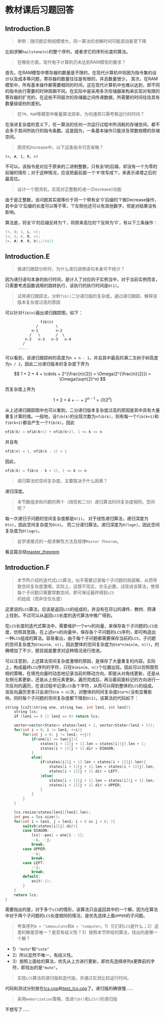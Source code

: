 教材课后习题回答
==============

## Introduction.B

> 举例：随问题实例规模增大，同一算法的求解时间可能波动甚至下降

比如求解`hailstone(n)`的整个序列，或者求它的序列长度的算法。

> 在哪些方面，现代电子计算机仍未达到RAM模型的要求？

首先，在RAM模型中寄存器的数量是不限的，在现代计算机中则因为指令集的设计以及成本等问题，寄存器的数量往往是有限的，并且数量很少。
其次，在RAM模型中，所有基本操作都需要相同的时间，这在现代计算机中也难以达到，即不同的指令执行需要的时钟周期不同。在实际中是采用多次存储器架构来实现对有限的寄存器的扩充的，在这些不同层次的存储器之间传递数据，所需要的时间往往具有数量级级别的差别。

> 在`TM`，`RAM`等模型中衡量算法效率，为何通常只需考察运行的时间？

在渐进复杂度的意义下，任一算法的任何一次运行过程中所消耗的存储空间，都不会多于其间所执行的指令条数。这是因为，一条基本操作只能涉及常数规模的存储空间。

> 图灵机Increase中，以下这条指令可否省略？

```
(<, #, 1, R, >)
```

不可以。该指令是对应于原来的二进制整数，只有全1的后缀，却没有一个为零的前缀的情形；对于这种情况，应该把最前面一个'#'改写成'1'，来表示递增之后的最高位。

> 设计一个图灵机，实现对正整数的减一(Decrease)功能

由于是正整数，该问题其实就等价于将一个带有全'0'后缀的'1'做Decrease操作，其中全'0'后缀的长度可以等于零，'1'左侧也还可以有其他数字，但是对结果没有影响。

算法是，将全'0'的后缀反转为'1'，将原来高位的'1'反转为'0'，有以下三条操作：

```c
(<, 0; 1, L, <);
(<, 1; 0, R, >);
(>, #; #, R, h);//halt
```

## Introduction.E

> 做递归跟踪分析时，为什么递归调用语句本身可不统计？

因为递归语句本身的执行时间，是计入了对应的子实例当中，对于当前实例而言，只需要考虑函数调用的跳转执行，该执行的执行时间是`O(1)`。

> 试用递归跟踪法，分析`fib()`二分递归版的复杂度。通过递归跟踪，解释该版本复杂度过高的原因

可以针对`fib(n)`画出递归跟踪图，如下：

```
                fib(n)
              /        \
            n-1        n-2
           /   \       /  \
         n-2   n-3   n-3   n-4
        /
      ....
```

可以看到，该递归跟踪树的高度为`h = n - 1`，并且其中最高的满二叉树子树高度为`n / 2`，因此二分递归版本的复杂度下界为

$$
1 + 2 + 4 + \cdots + 2^{\frac{n}{2}} = \Omega(2^{\frac{n}{2}}) = \Omega(\sqrt{2}^n)
$$

而复杂度上界为

$$
1 + 2 + 4 + \cdots + 2^{n - 1} = O(2^n)
$$

从上述递归跟踪图中也可以看到，二分递归版本复杂度过高的原因是其中具有大量重复计算的值。一般地，设`fib(k)`的出现次数为`nfib(k)`，则有每一个`fib(k+1)`和`fib(k+2)`都会产生一个`fib(k)`，因此

```c
nfib(k) = nfib(k+1) + nfib(k+2), 1 <= k <= n
```

并且有

```c
nfib(n) = 1, nfib(n - 1) = 1
```

因此，

```c
nfib(k) = fib(n - k + 1), 1 <= k <= n
```

> 递归算法的空间复杂度，主要取决于什么因素？

递归深度。

> 本节数组求和问题的两个（线性和二分）递归算法时间复杂度相同，空间呢？

每一次递归子问题的空间复杂度都是`O(1)`。
对于线性递归算法，递归深度为`O(n)`，因此空间复杂度为`O(n)`。
而二分递归算法，递归深度为`O(logn)`，因此空间复杂度为`O(logn)`。

> 自学递推式的一般求解性方法及规律`Master Theorem`。

看这篇总结[master_theorem](master_theorem.md)

## Introduction.F

> 本节所介绍的迭代式`LCS`算法，似乎需要记录每个子问题的局部解，从而导致空间复杂度激增。实际上，这既不现实，亦无必要。试改进该算法，使得每个子问题只需要常数空间，即可保证最终得到`LCS`的组成（而非仅仅长度）

这里说的`LCS`算法，应该是返回`LCS`的组成的，并没有在邓公的课件、教材、网课上找到，不过可以从返回`LCS`长度的迭代算法中推广得到。

在`LCS`长度的迭代式算法中，需要维护一个`m*n`的向量，来保存各个子问题的`LCS`长度，仿照其思路，在上述`m*n`的向量中，保存各个子问题的`LCS`序列，即可构造出一种`LCS`组成的算法。容易看出，由于每个子问题都需要保存当前的`LCS`，子问题的空间复杂度为`O(min(m, n))`，因此整体的空间复杂度为`O(m*n(min(m, n)))`，的确增加了不少，题目就是要求对这种情况进行改进。

可以注意到，上述算法空间复杂度激增的原因，是保存了大量重复的内容。实际上，构成最终`LCS`序列的字符，只在`O(min(m, n))`个位置出现。因此可以仿照图剪枝的策略，在填充向量时动态地记录当前的移动方向，即是从对角线更新，还是从左侧元素更新，还是从上侧元素更新。遍历完成后，再沿着前面标记的方向进行一次反向的遍历，在该过程中记录`LCS`各个字符，从而可以得到整体的`LCS`的组成。该反向遍历至多只会进行`O(m + n)`次，对整体的时间复杂度`O(m*n)`没有显著影响，同时每个子问题的空间复杂度都下降到`O(1)`。该算法的代码如下：

```cpp
string lcsIt(string one, string two, int len1, int len2){
	string lcs;
	if (len1 == 0 || len2 == 0) return lcs;

	vector<vector<State>> states(len1 + 1, vector<State>(len2 + 1));
	for(int i = 0; i != len1; ++i){
		for(int j = 0; j != len2; ++j){
			if(one[i] == two[j]){
				states[i + 1][j + 1].len = states[i][j].len + 1;
				states[i + 1][j + 1].dir = DIAGON;
			}
			else{
				if(states[i][j + 1].len < states[i + 1][j].len){
					states[i + 1][j + 1].len = states[i + 1][j].len;
					states[i + 1][j + 1].dir = LEFT;
				}else{
					states[i + 1][j + 1].len = states[i][j + 1].len;
					states[i + 1][j + 1].dir = UPPER;
				}
			}
		}
	}

	lcs.resize(states[len1][len2].len);
	int pos = lcs.size();
	for(int i = len1, j = len2; i > 0 && j > 0; ){
		switch(states[i][j].dir){
		case DIAGON:
			lcs[--pos] = one[i - 1];
			--i, --j;
			break;
		case UPPER:
			--i;
			break;
		case LEFT:
			--j;
			break;
		default:
			exit(-1);
		}
	}
	return lcs;
}
```

需要指出的是，对于多个`LCS`的情形，该算法只会返回其中的一个解，因为在算法中对于两个子问题的`LCS`长度相同的情况，是优先选择上面`UPPER`的子问题。

> 考查序列`A = "immaculate`和`B = "computer`。1）它们的`LCS`是什么；2）这里的解是否唯一？是否有歧义性？3）按照本节所给的算法，找出的是哪一个解？

+ 1）`"mute"`和`"cute"`
+ 2）所以显然不唯一，有歧义性。
+ 3）按照上面给的算法，优先从上方进行更新，即优先选择序列`A`更靠前的字符，即找出的是`"mute"`。

> 实现`LCS`算法的递归版和迭代版，并通过实测比较运行时间。

代码和测试分别放在[lcs.cpp](lcs/lcs.cpp)和[test_lcs.cpp](lcs/test_lcs.cpp)了。递归版的确很慢......

> 采用`memorization`策略，改进`fib()`和`LCS()`的递归版

不想写了......

